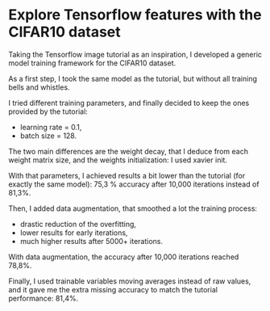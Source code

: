 # Explore Tensorflow features with the CIFAR10 dataset

Taking the Tensorflow image tutorial as an inspiration, I developed a
generic model training framework for the CIFAR10 dataset.

As a first step, I took the same model as the tutorial, but without all
training bells and whistles.

I tried different training parameters, and finally decided to keep the ones
provided by the tutorial:
- learning rate = 0.1,
- batch size = 128.

The two main differences are the weight decay, that I deduce from each weight
matrix size, and the weights initialization: I used xavier init.

With that parameters, I achieved results a bit lower than the tutorial (for
exactly the same model):
    75,3 % accuracy after 10,000 iterations instead of 81,3%.

Then, I added data augmentation, that smoothed a lot the training process:
- drastic reduction of the overfitting,
- lower results for early iterations,
- much higher results after 5000+ iterations.

With data augmentation, the accuracy after 10,000 iterations reached 78,8%.

Finally, I used trainable variables moving averages instead of raw values, and
it gave me the extra missing accuracy to match the tutorial performance: 81,4%.
